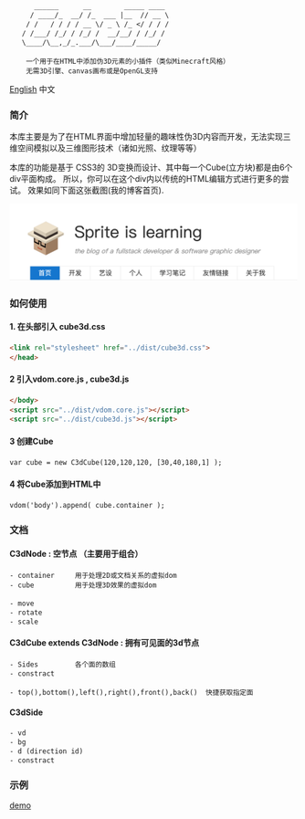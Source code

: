 ```
      ______      __        _____ ____
     / ____/_  __/ /_  ___ |__  // __ \
    / /   / / / / __ \/ _ \ /_ </ / / /
   / /___/ /_/ / /_/ /  __/__/ / /_/ /
   \____/\__,_/_.___/\___/____/_____/

    一个用于在HTML中添加伪3D元素的小插件（类似Minecraft风格）
    无需3D引擎、canvas画布或是OpenGL支持

```

[English](readme.md)  中文 

### 简介
本库主要是为了在HTML界面中增加轻量的趣味性伪3D内容而开发，无法实现三维空间模拟以及三维图形技术（诸如光照、纹理等等）

本库的功能是基于 CSS3的 3D变换而设计、其中每一个Cube(立方块)都是由6个div平面构成。
所以，你可以在这个div内以传统的HTML编辑方式进行更多的尝试。
效果如同下面这张截图(我的博客首页).

![Image text](../assets/images/intro.png)

### 如何使用

#### 1. 在头部引入 cube3d.css

```html
<link rel="stylesheet" href="../dist/cube3d.css">
</head>
```
    
#### 2 引入vdom.core.js , cube3d.js
```html
</body>
<script src="../dist/vdom.core.js"></script>
<script src="../dist/cube3d.js"></script>
```

#### 3 创建Cube
```html
var cube = new C3dCube(120,120,120, [30,40,180,1] );
```

#### 4 将Cube添加到HTML中
```html
vdom('body').append( cube.container );
```

### 文档

#### C3dNode        : 空节点 （主要用于组合）
    - container     用于处理2D或文档关系的虚拟dom
    - cube          用于处理3D效果的虚拟dom
    
    - move
    - rotate
    - scale

#### C3dCube extends C3dNode : 拥有可见面的3d节点
    - Sides         各个面的数组
    - constract
    
    - top(),bottom(),left(),right(),front(),back()  快捷获取指定面 

#### C3dSide
    - vd
    - bg
    - d (direction id)
    - constract


### 示例

[demo](../demo/index.html)